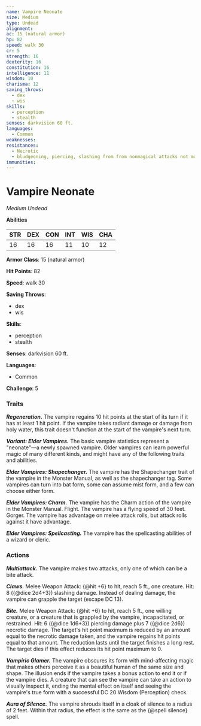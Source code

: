 ```yaml
---
name: Vampire Neonate
size: Medium
type: Undead
alignment: 
ac: 15 (natural armor)
hp: 82
speed: walk 30
cr: 5
strength: 16
dexterity: 16
constitution: 16
intelligence: 11
wisdom: 10
charisma: 12
saving_throws:
  - dex
  - wis
skills:
  - perception
  - stealth
senses: darkvision 60 ft.
languages:
  - Common
weaknesses:
resistances:
  - Necrotic
  - bludgeoning, piercing, slashing from from nonmagical attacks not made with living wood weapons
immunities:
---
```


# Vampire Neonate

*Medium Undead*

**Abilities**

| STR | DEX | CON | INT | WIS | CHA |
| --- | --- | --- | --- | --- | --- |
| 16 | 16 | 16 | 11 | 10 | 12 |

**Armor Class**: 15 (natural armor)

**Hit Points**: 82

**Speed**: walk 30

**Saving Throws**:
  - dex
  - wis

**Skills**:
  - perception
  - stealth

**Senses**: darkvision 60 ft.

**Languages**:
  - Common

**Challenge**: 5

### Traits
***Regeneration.*** The vampire regains 10 hit points at the start of its turn if it has at least 1 hit point. If the vampire takes radiant damage or damage from holy water, this trait doesn't function at the start of the vampire's next turn.

***Variant: Elder Vampires.*** The basic vampire statistics represent a "neonate"—a newly spawned vampire. Older vampires can learn powerful magic of many different kinds, and might have any of the following traits and abilities.

***Elder Vampires: Shapechanger.*** The vampire has the Shapechanger trait of the vampire in the Monster Manual, as well as the shapechanger tag. Some vampires can turn into bat form, some can assume mist form, and a few can choose either form.

***Elder Vampires: Charm.*** The vampire has the Charm action of the vampire in the Monster Manual. Flight. The vampire has a flying speed of 30 feet. Gorger. The vampire has advantage on melee attack rolls, but attack rolls against it have advantage.

***Elder Vampires: Spellcasting.*** The vampire has the spellcasting abilities of a wizard or cleric.

### Actions
***Multiattack.*** The vampire makes two attacks, only one of which can be a bite attack.

***Claws.*** Melee Weapon Attack: {@hit +6} to hit, reach 5 ft., one creature. Hit: 8 ({@dice 2d4+3}) slashing damage. Instead of dealing damage, the vampire can grapple the target (escape DC 13).

***Bite.*** Melee Weapon Attack: {@hit +6} to hit, reach 5 ft., one willing creature, or a creature that is grappled by the vampire, incapacitated, or restrained. Hit: 6 ({@dice 1d6+3}) piercing damage plus 7 ({@dice 2d6}) necrotic damage. The target's hit point maximum is reduced by an amount equal to the necrotic damage taken, and the vampire regains hit points equal to that amount. The reduction lasts until the target finishes a long rest. The target dies if this effect reduces its hit point maximum to 0.

***Vampiric Glamer.*** The vampire obscures its form with mind-affecting magic that makes others perceive it as a beautiful human of the same size and shape. The illusion ends if the vampire takes a bonus action to end it or if the vampire dies. A creature that can see the vampire can take an action to visually inspect it, ending the mental effect on itself and seeing the vampire's true form with a successful DC 20 Wisdom (Perception) check.

***Aura of Silence.*** The vampire shrouds itself in a cloak of silence to a radius of 2 feet. Within that radius, the effect is the same as the {@spell silence} spell.

